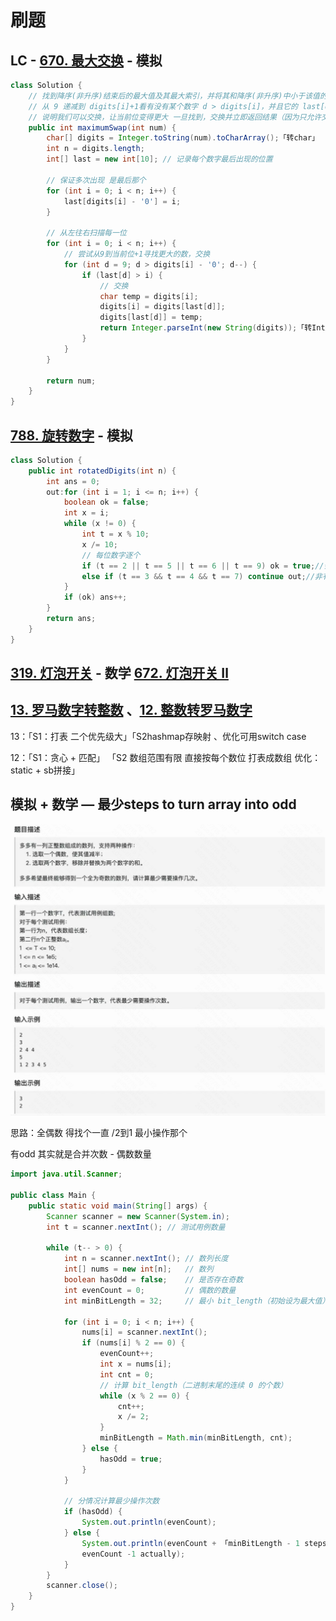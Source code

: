 # 刷题

## LC - [670. 最大交换](https://leetcode.cn/problems/maximum-swap/) - 模拟

```java
class Solution {
    // 找到降序(非升序)结束后的最大值及其最大索引，并将其和降序(非升序)中小于该值的最小索引交换
    // 从 9 递减到 digits[i]+1看有没有某个数字 d > digits[i]，并且它的 last[d] 在 i 后面
    // 说明我们可以交换，让当前位变得更大 一旦找到，交换并立即返回结果（因为只允许交换一次）
    public int maximumSwap(int num) {
        char[] digits = Integer.toString(num).toCharArray();「转char」
        int n = digits.length;
        int[] last = new int[10]; // 记录每个数字最后出现的位置

        // 保证多次出现 是最后那个
        for (int i = 0; i < n; i++) {
            last[digits[i] - '0'] = i;
        }

        // 从左往右扫描每一位
        for (int i = 0; i < n; i++) {
            // 尝试从9到当前位+1寻找更大的数，交换
            for (int d = 9; d > digits[i] - '0'; d--) {
                if (last[d] > i) {
                    // 交换
                    char temp = digits[i];
                    digits[i] = digits[last[d]];
                    digits[last[d]] = temp;
                    return Integer.parseInt(new String(digits));「转Int」
                }
            }
        }

        return num;
    }
}
```

## [788. 旋转数字](https://leetcode.cn/problems/rotated-digits/) - 模拟

```java
class Solution {
    public int rotatedDigits(int n) {
        int ans = 0;
        out:for (int i = 1; i <= n; i++) {
            boolean ok = false;
            int x = i;
            while (x != 0) {
                int t = x % 10;
                x /= 10;
                // 每位数字逐个
                if (t == 2 || t == 5 || t == 6 || t == 9) ok = true;//会变（2569）- 好数
                else if (t == 3 && t == 4 && t == 7) continue out;//非有效翻转数（347）-则必然不是好数
            }
            if (ok) ans++;
        }
        return ans;
    }
}
```

## [319. 灯泡开关](https://leetcode.cn/problems/bulb-switcher/) - 数学 [672. 灯泡开关 Ⅱ](https://leetcode.cn/problems/bulb-switcher-ii/)





## [13. 罗马数字转整数](https://leetcode.cn/problems/roman-to-integer/) 、[12. 整数转罗马数字](https://leetcode.cn/problems/integer-to-roman/)

13：「S1：打表 二个优先级大」「S2hashmap存映射 、优化可用switch case

12：「S1：贪心 + 匹配」 「S2 数组范围有限 直接按每个数位 打表成数组 优化：static + sb拼接」



## 模拟 + 数学 — 最少steps to turn array into odd 

![img](assets/1752553283473-9ac70143-88f0-41be-a8da-ce0c4c0e1f30.png)

思路：全偶数 得找个一直 /2到1 最小操作那个 

有odd 其实就是合并次数 - 偶数数量

```java
import java.util.Scanner;

public class Main {
    public static void main(String[] args) {
        Scanner scanner = new Scanner(System.in);
        int t = scanner.nextInt(); // 测试用例数量

        while (t-- > 0) {
            int n = scanner.nextInt(); // 数列长度
            int[] nums = new int[n];   // 数列
            boolean hasOdd = false;    // 是否存在奇数
            int evenCount = 0;         // 偶数的数量
            int minBitLength = 32;     // 最小 bit_length（初始设为最大值）

            for (int i = 0; i < n; i++) {
                nums[i] = scanner.nextInt();
                if (nums[i] % 2 == 0) {
                    evenCount++;
                    int x = nums[i];
                    int cnt = 0;
                    // 计算 bit_length（二进制末尾的连续 0 的个数）
                    while (x % 2 == 0) {
                        cnt++;
                        x /= 2;
                    }
                    minBitLength = Math.min(minBitLength, cnt);
                } else {
                    hasOdd = true;
                }
            }

            // 分情况计算最少操作次数
            if (hasOdd) {
                System.out.println(evenCount);
            } else {
                System.out.println(evenCount + 「minBitLength - 1 steps turn into odd and 
                evenCount -1 actually);
            }
        }
        scanner.close();
    }
}
```